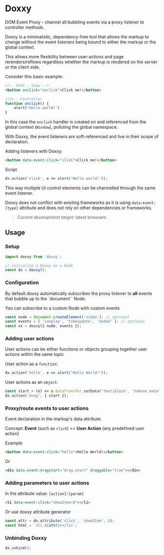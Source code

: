 Doxxy
===

DOM Event Proxy - channel all bubbling events via a proxy listener to controller methods.

Doxxy is a minimalistic, dependency-free tool that allows the markup to change without the event listeners being bound to either the markup or the global context.

This allows more flexibility between user-actions and page rerenders/reflows regardless whether the markup is rendered on the server or the client side.

Consider this basic example:
```html
<!-- html - View -->
<button onclick="onclick">Click me!</button>
```

```js
//js - Controller
function onclick() {
    alert('Hello world!')
}
```
In this case the `onclick` handler is created on and referenced from the global context (`Window`), polluting the global namespace.

With Doxxy, the event listeners are soft-referenced and live in their scope of declaration.

Adding listeners with Doxxy:
```html
<button data-event:click="click">Click me!</button>
```
Script

```js
dx.action('click', e => alert('Hello world!'));
```

This way multiple UI control elements can be channelled through the same event listener.

Doxxy does not conflict with existing frameworks as it is using `data-event:[type]` attribute and does not rely on other dependencies or frameworks.

> *Current development target:* latest browsers

Usage
---

### Setup

```js
import doxxy from 'doxxy';

// initialise a Doxxy on a Node
const dx = doxxy();
```

### Configuration

By default doxxy automatically subscribes the proxy listener to **all** events that bubble up to the `document`` Node.

You can subscribe to a custom Node with custom events

```js
const node = document.createElement('video'); // optional
const events = [ 'canplay', 'timeupdate', 'ended' ]; // optional
const vx = doxxy({ node, events });
```

### Adding user actions

User actions can be either functions or objects grouping together user actions within the same topic

User action as a `function`:

```js
dx.action('hello', e => alert("Hello World!"));
```

User actions as an `object`:

```js
const start = (e) => e.dataTransfer.setData('text/plain', 'hakuna matata');
dx.action('drag', { start });
```

### Proxy/route events to user actions 

Event declaration in the markup's data attribute.

Concept: __Event__ (such as `click`) >> __User Action__ (any predefined user action)

Example

```html
<button data-event:click="hello">Hello World!</button>
```

Or

```html
<div data-event:dragstart="drag.start" draggable="true"></div>
```

### Adding parameters to user actions 

In the attribute value: `[action]:[param]`

```html
<li data-event:click="showItem:0"></li>
```

Or use doxxy attribute generator

```js
const attr = dx.attribute('click', 'showItem', 0);
const html = `<li ${attr}></li>`;
```

### Unbinding Doxxy

```js
dx.unbind();
```
